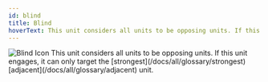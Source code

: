 ```yaml
---
id: blind
title: Blind
hoverText: This unit considers all units to be opposing units. If this unit engages, it can only target the strongest adjacent unit.
---
```


<img src="/icons/blind.svg" alt="Blind Icon" />
This unit considers all units to be opposing units. If this unit engages, it can only target the [strongest](/docs/all/glossary/strongest) [adjacent](/docs/all/glossary/adjacent) unit.
